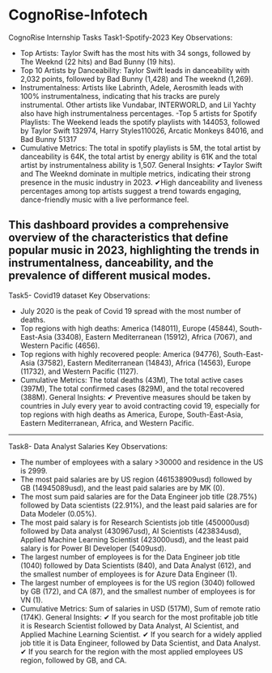 # CognoRise-Infotech
CognoRise Internship Tasks
Task1-Spotify-2023
Key Observations:
- Top Artists: Taylor Swift has the most hits with 34 songs, followed by The Weeknd (22 hits) and Bad Bunny (19 hits).
- Top 10 Artists by Danceability: Taylor Swift leads in danceability with 2,032 points, followed by Bad Bunny (1,428) and The weeknd (1,269).
- Instrumentalness: Artists like Labrinth, Adele, Aerosmith leads with 100% instrumentalness, indicating that his tracks are purely instrumental. Other artists like Vundabar, INTERWORLD, and Lil Yachty also have high instrumentalness percentages.
-Top 5 artists for Spotify Playlists: The Weekend leads the spotify playlists with 144053, followed by Taylor Swift 132974, Harry Styles110026, Arcatic Monkeys 84016, and Bad Bunny 51317
- Cumulative Metrics: The total in spotify playlists is 5M, the total artist by danceability is 64K, the total artist by energy ability is 61K and the total artist by instrumentalness ability is 1,507.
General Insights:
✔Taylor Swift and The Weeknd dominate in multiple metrics, indicating their strong presence in the music industry in 2023.
✔High danceability and liveness percentages among top artists suggest a trend towards engaging, dance-friendly music with a live performance feel.

This dashboard provides a comprehensive overview of the characteristics that define popular music in 2023, highlighting the trends in instrumentalness, danceability, and the prevalence of different musical modes.
------------------------------------------------------------------------------------------------------------------
Task5- Covid19 dataset
Key Observations:

- July 2020 is the peak of Covid 19 spread with the most number of deaths.
-	Top regions with high deaths: America (148011), Europe (45844), South-East-Asia (33408), Eastern Mediterranean (15912), Africa (7067), and Western Pacific (4656).
-	Top regions with highly recovered people: America (94776), South-East-Asia (37582), Eastern Mediterranean (14843), Africa (14563), Europe (11732), and Western Pacific (1127).
-	 Cumulative Metrics: The total deaths (43M), The total active cases (397M), The total confirmed cases (829M), and the total recovered (388M).
General Insights:
✔ Preventive measures should be taken by countries in July every year to avoid contracting covid 19, especially for top regions with high deaths as America, Europe, South-East-Asia, Eastern Mediterranean, Africa, and Western Pacific.
-------------------------------------------------------------------------------------------------------------------------
Task8- Data Analyst Salaries
Key Observations:
-	The number of employees with a salary >30000 and residence in the US is 2999.
-	The most paid salaries are by US region (461538909usd) followed by GB (14945089usd), and the least paid salaries are by MK (0).
-	The most sum paid salaries are for the Data Engineer job title (28.75%) followed by Data scientists (22.91%), and the least paid salaries are for Data Modeler (0.05%).
-	The most paid salary is for Research Scientists job title (450000usd) followed by Data analyst (430967usd), AI Scientists (423834usd), Applied Machine Learning Scientist (423000usd), and the least paid salary is for Power BI Developer (5409usd).
-	The largest number of employees is for the Data Engineer job title (1040) followed by Data Scientists (840), and Data Analyst (612), and the smallest number of employees is for Azure Data Engineer (1). 
-	The largest number of employees is for the US region (3040) followed by GB (172), and CA (87), and the smallest number of employees is for VN (1).
-	Cumulative Metrics: Sum of salaries in USD (517M), Sum of remote ratio (174K).
  General Insights:
✔	If you search for the most profitable job title it is Research Scientist followed by Data Analyst, AI Scientist, and Applied Machine Learning Scientist.
✔	If you search for a widely applied job title it is Data Engineer, followed by Data Scientist, and Data Analyst.
✔	If you search for the region with the most applied employees US region, followed by GB, and CA.


